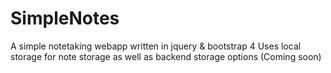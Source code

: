 # SimpleNotes
A simple notetaking webapp written in jquery & bootstrap 4
Uses local storage for note storage as well as backend storage options (Coming soon)